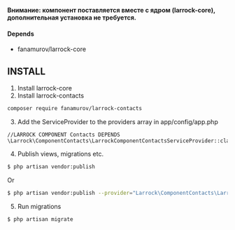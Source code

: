 **Внимание: компонент поставляется вместе с ядром (larrock-core), дополнительная установка не требуется.**

#### Depends
- fanamurov/larrock-core

## INSTALL

1. Install larrock-core
2. Install larrock-contacts
  ```sh
  composer require fanamurov/larrock-contacts
  ```

3. Add the ServiceProvider to the providers array in app/config/app.php
  ```
  //LARROCK COMPONENT Contacts DEPENDS
  \Larrock\ComponentContacts\LarrockComponentContactsServiceProvider::class
  ```

4. Publish views, migrations etc.
  ```sh
  $ php artisan vendor:publish
  ```
  Or
  ```sh
  $ php artisan vendor:publish --provider="Larrock\ComponentContacts\LarrockComponentContactsServiceProvider"
  ```
  
5. Run migrations
  ```sh
  $ php artisan migrate
  ```